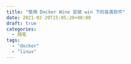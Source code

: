```yaml
---
title: "使用 Docker Wine 安装 win 下的各类软件"
date: 2021-02-20T15:05:20+08:00
draft: true
categories:
  - 随笔
tags:
  - "docker"
  - "linux"
---
```

